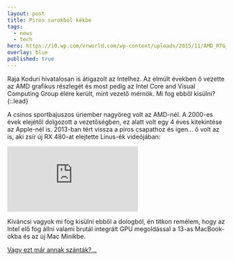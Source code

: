 ```yaml
---
layout: post
title: Piros sarokból kékbe
tags:
  - news
  - tech
hero: https://i0.wp.com/vrworld.com/wp-content/uploads/2015/11/AMD_RTG_RajaKoduri.png
overlay: blue
published: true
---
```


Raja Koduri hivatalosan is átigazolt az Intelhez. Az elmúlt években ő vezette az AMD grafikus részlegét és most pedig az Intel Core and Visual Computing Group élére került, mint vezető mérnök. Mi fog ebből kisülni?
{:.lead}
<!--break-->

A csinos sportbajuszos úriember nagyöreg volt az AMD-nél. A 2000-es évek elejétől dolgozott a vezetőségben, ez alatt volt egy 4 éves kitekintése az Apple-nél is. 2013-ban tért vissza a piros csapathoz és igen... ő volt az is, aki zsír új RX 480-at elejtette Linus-ék videójában:


<iframe src="https://www.youtube.com/embed/P2DM4iYpE28?start=7" frameborder="0" allowfullscreen></iframe>

Kíváncsi vagyok mi fog kisülni ebből a dologból, én titkon remélem, hogy az Intel elő fog állni valami brutál integrált GPU megoldással a 13-as MacBook-okba és az új Mac Minikbe.

<a href="https://youtu.be/gaHs_guCp2o" target="_blank">Vagy ezt már annak szánták?...</a>